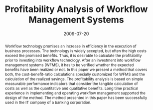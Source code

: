 ---
abstract: Workflow technology promises an increase in efficiency in the execution
  of business processes. The technology is widely accepted, but often the high costs
  exceed the promised benefits. Thus, it is desirable to calculate the profitability
  prior to investing into workflow technology. After an investment into workflow management
  systems (WFMS), it has to be verified whether the expected benefits have been realized
  or not. In this paper we present a method that covers both, the cost-benefit-ratio
  calculations specially customized for WFMS and the calculation of the realized savings.
  The profitability analysis is based on simple measurable performance indicators
  that consider the tangible calculation of costs as well as the quantitative and
  qualitative benefits. Long time practical experience in implementing and operating
  workflow management supported the design of the method. The method presented in
  this paper has been successfully used in the IT company of a banking corporation.
authors:
- Horst Gruber
- Christian Huemer
date: '2009-07-20'
featured: false
links:
- name: Publik
  url: https://publik.tuwien.ac.at/showentry.php?ID=183990&lang=2
publication: 'Vortrag: 2009 IEEE Conference on Commerce and Enterprise Computing (CEC
  2009), Vienna, Austria; 20.07.2009 - 23.07.2009; in: "Proceedings of the 2009 IEEE
  Conference on Commerce and Enterprise Computing (CEC 2009)", IEEE Computer Society,
  (2009), ISBN: 978-0-7695-3755-9; S. 233 - 238'
publication_types:
- '1'
publishDate: '2009-07-20'
title: Profitability Analysis of Workflow Management Systems
url_pdf: http://publik.tuwien.ac.at/files/PubDat_183990.pdf
---